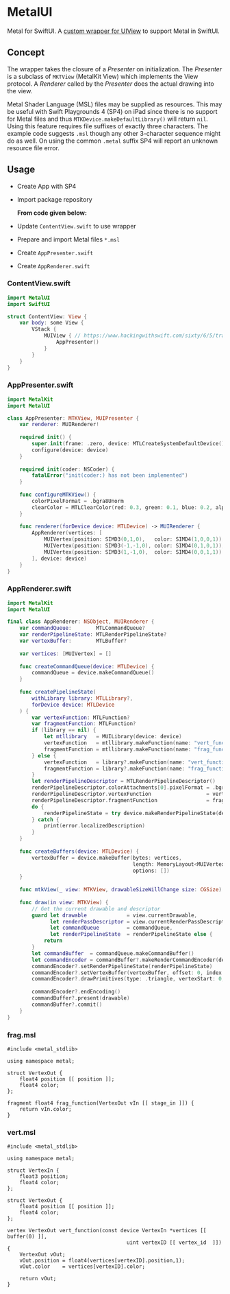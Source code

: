 # MetalUI
Metal for SwiftUI. A [custom wrapper for UIView](https://www.hackingwithswift.com/quick-start/swiftui/how-to-wrap-a-custom-uiview-for-swiftui) to support Metal in SwiftUI.

## Concept
The wrapper takes the closure of a *Presenter* on initialization. The *Presenter* is a subclass of `MKTView` (MetalKit View) which implements the View protocol. A *Renderer* called by the *Presenter* does the actual drawing into the view.

Metal Shader Language (MSL) files may be supplied as resources. This may be useful with Swift Playgrounds 4 (SP4) on iPad since there is no support for Metal files and thus `MTKDevice.makeDefaultLibrary()` will return `nil`. Using this feature requires file suffixes of exactly three characters. The example code suggests `.msl` though any other 3-character sequence might do as well. On using the common `.metal` suffix SP4 will report an unknown resource file error.

## Usage
- Create App with SP4
- Import package repository
  
  **From code given below:**
- Update `ContentView.swift` to use wrapper
- Prepare and import Metal files `*.msl`
- Create `AppPresenter.swift`
- Create `AppRenderer.swift`

### ContentView.swift
```swift
import MetalUI
import SwiftUI

struct ContentView: View {
    var body: some View {
        VStack {
            MUIView { // https://www.hackingwithswift.com/sixty/6/5/trailing-closure-syntax
                AppPresenter()
            }
        }
    }
}
```

### AppPresenter.swift
```swift
import MetalKit
import MetalUI

class AppPresenter: MTKView, MUIPresenter {
    var renderer: MUIRenderer!
    
    required init() {
        super.init(frame: .zero, device: MTLCreateSystemDefaultDevice())
        configure(device: device)
    }
    
    required init(coder: NSCoder) {
        fatalError("init(coder:) has not been implemented")
    }
    
    func configureMTKView() {
        colorPixelFormat = .bgra8Unorm
        clearColor = MTLClearColor(red: 0.3, green: 0.1, blue: 0.2, alpha: 1)
    }
    
    func renderer(forDevice device: MTLDevice) -> MUIRenderer {
        AppRenderer(vertices: [
            MUIVertex(position: SIMD3(0,1,0),   color: SIMD4(1,0,0,1)),
            MUIVertex(position: SIMD3(-1,-1,0), color: SIMD4(0,1,0,1)),
            MUIVertex(position: SIMD3(1,-1,0),  color: SIMD4(0,0,1,1))
        ], device: device)
    }
}
```

### AppRenderer.swift
```swift
import MetalKit
import MetalUI

final class AppRenderer: NSObject, MUIRenderer {
    var commandQueue:        MTLCommandQueue?
    var renderPipelineState: MTLRenderPipelineState?
    var vertexBuffer:        MTLBuffer?
    
    var vertices: [MUIVertex] = []
    
    func createCommandQueue(device: MTLDevice) {
        commandQueue = device.makeCommandQueue()
    }
    
    func createPipelineState(
        withLibrary library: MTLLibrary?,
        forDevice device: MTLDevice
    ) {
        var vertexFunction: MTLFunction?
        var fragmentFunction: MTLFunction?
        if (library == nil) {
            let mtllibrary   = MUILibrary(device: device)
            vertexFunction   = mtllibrary.makeFunction(name: "vert_function")
            fragmentFunction = mtllibrary.makeFunction(name: "frag_function")
        } else {
            vertexFunction   = library?.makeFunction(name: "vert_function")
            fragmentFunction = library?.makeFunction(name: "frag_function")
        }
        let renderPipelineDescriptor = MTLRenderPipelineDescriptor()
        renderPipelineDescriptor.colorAttachments[0].pixelFormat = .bgra8Unorm
        renderPipelineDescriptor.vertexFunction                  = vertexFunction
        renderPipelineDescriptor.fragmentFunction                = fragmentFunction
        do {
            renderPipelineState = try device.makeRenderPipelineState(descriptor: renderPipelineDescriptor)
        } catch {
            print(error.localizedDescription)
        }
    }
    
    func createBuffers(device: MTLDevice) {
        vertexBuffer = device.makeBuffer(bytes: vertices,
                                         length: MemoryLayout<MUIVertex>.stride * vertices.count,
                                         options: [])
    }
    
    func mtkView(_ view: MTKView, drawableSizeWillChange size: CGSize) {}
    
    func draw(in view: MTKView) {
        // Get the current drawable and descriptor
        guard let drawable             = view.currentDrawable,
              let renderPassDescriptor = view.currentRenderPassDescriptor,
              let commandQueue         = commandQueue,
              let renderPipelineState  = renderPipelineState else {
            return
        }
        let commandBuffer  = commandQueue.makeCommandBuffer()
        let commandEncoder = commandBuffer?.makeRenderCommandEncoder(descriptor: renderPassDescriptor)
        commandEncoder?.setRenderPipelineState(renderPipelineState)
        commandEncoder?.setVertexBuffer(vertexBuffer, offset: 0, index: 0)
        commandEncoder?.drawPrimitives(type: .triangle, vertexStart: 0, vertexCount: vertices.count)
        
        commandEncoder?.endEncoding()
        commandBuffer?.present(drawable)
        commandBuffer?.commit()
    }
}
```

### frag.msl
```metal
#include <metal_stdlib>

using namespace metal;

struct VertexOut {
    float4 position [[ position ]];
    float4 color;
};

fragment float4 frag_function(VertexOut vIn [[ stage_in ]]) {
    return vIn.color;
}
```

### vert.msl
```metal
#include <metal_stdlib>
    
using namespace metal;
    
struct VertexIn {
    float3 position;
    float4 color;
};
    
struct VertexOut {
    float4 position [[ position ]];
    float4 color;
};
    
vertex VertexOut vert_function(const device VertexIn *vertices [[ buffer(0) ]],
                                       uint vertexID [[ vertex_id  ]]) {
    VertexOut vOut;
    vOut.position = float4(vertices[vertexID].position,1);
    vOut.color    = vertices[vertexID].color;
    
    return vOut;
}
```
